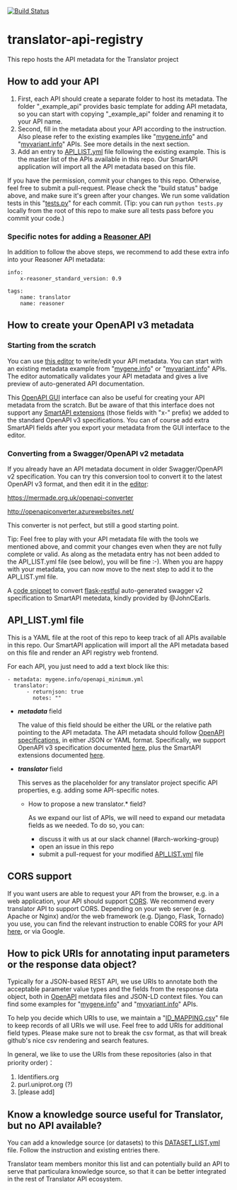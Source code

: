 [![Build Status](https://travis-ci.org/NCATS-Tangerine/translator-api-registry.svg?branch=master)](https://travis-ci.org/NCATS-Tangerine/translator-api-registry)

# translator-api-registry
This repo hosts the API metadata for the Translator project

## How to add your API

1. First, each API should create a separate folder to host its metadata. The folder "_example_api" provides basic template for adding API metadata, so you can start with copying "_example_api" folder and renaming it to your API name.
2. Second, fill in the metadata about your API according to the instruction. Also please refer to the existing examples like "[mygene.info](mygene.info)" and "[myvariant.info](myvariant.info)" APIs. See more details in the next section.
3. Add an entry to [API_LIST.yml](API_LIST.yml) file following the existing example. This is the master list of the APIs available in this repo. Our SmartAPI application will import all the API metadata based on this file.

If you have the permission, commit your changes to this repo. Otherwise, feel free to submit a pull-request. Please check the "build status" badge above, and make sure it's green after your changes. We run some validation tests in this "[tests.py](tests.py)" for each commit. (Tip: you can run `python tests.py` locally from the root of this repo to make sure all tests pass before you commit your code.)

### Specific notes for adding a [Reasoner API](https://github.com/NCATS-Tangerine/NCATS-ReasonerStdAPI)
In addition to follow the above steps, we recommend to add these extra info into your Reasoner API metadata:

    info:
        x-reasoner_standard_version: 0.9

    tags:
        name: translator
        name: reasoner

## How to create your OpenAPI v3 metadata

### Starting from the scratch
You can use [this editor](http://smart-api.info/editor/) to write/edit your API metadata. You can start with an existing metadata example from "[mygene.info](mygene.info/openapi_minimum.yml)" or "[myvariant.info](myvariant.info/openapi_minimum.yml)" APIs. The editor automatically validates your API metadata and gives a live preview of auto-generated API documentation.

This [OpenAPI GUI](http://smart-api.info/openapi-gui/) interface can also be useful for creating your API metadata from the scratch. But be aware of that this interface does not support any [SmartAPI extensions](https://github.com/SmartAPI/smartAPI-Specification/blob/OpenAPI.next/versions/smartapi-list.md) (those fields with "x-" prefix) we added to the standard OpenAPI v3 specifications. You can of course add extra SmartAPI fields after you export your metadata from the GUI interface to the editor.

### Converting from a Swagger/OpenAPI v2 metadata
If you already have an API metadata document in older Swagger/OpenAPI v2 specification. You can try this conversion tool to convert it to the latest OpenAPI v3 format, and then edit it in the [editor](http://smart-api.info/editor/):

https://mermade.org.uk/openapi-converter

http://openapiconverter.azurewebsites.net/


This converter is not perfect, but still a good starting point.

Tip: Feel free to play with your API metadata file with the tools we mentioned above, and commit your changes even when they are not fully complete or valid. As along as the metadata entry has not been added to the API_LIST.yml file (see below), you will be fine :-). When you are happy with your metadata, you can now move to the next step to add it to the API_LIST.yml file.

A [code snippet](https://github.com/PriceLab/translator-bigquery-api/blob/6d652ec28d0ae7b893395b3e3c360c9d5b144fe3/app/api/bigquery/endpoints/metadata.py#L115) to convert [flask-restful](http://flask-restful.readthedocs.io) auto-generated swagger v2 specification to SmartAPI metedata, kindly provided by @JohnCEarls.


## API_LIST.yml file
This is a YAML file at the root of this repo to keep track of all APIs available in this repo. Our SmartAPI application will import all the API metadata based on this file and render an API registry web frontend.

For each API, you just need to add a text block like this:

    - metadata: mygene.info/openapi_minimum.yml
      translator:
          - returnjson: true
            notes: ""

* ***metadata*** field

  The value of this field should be either the URL or the relative path pointing to the API metadata. The API metadata should follow [OpenAPI specifications](https://www.openapis.org/), in either JSON or YAML format. Specifically, we support OpenAPI v3 specification documented [here](https://github.com/OAI/OpenAPI-Specification/blob/OpenAPI.next/versions/3.0.0.md), plus the SmartAPI extensions documented [here](https://github.com/SmartAPI/OpenAPI-Specification/blob/OpenAPI.next/versions/3.0.0.md).

* ***translator*** field

  This serves as the placeholder for any translator project specific API properties, e.g. adding some API-specific notes.

  * How to propose a new translator.* field?

    As we expand our list of APIs, we will need to expand our metadata fields as we needed. To do so, you can:
      * discuss it with us at our slack channel (#arch-working-group)
      * open an issue in this repo
      * submit a pull-request for your modified [API_LIST.yml](API_LIST.yml) file

## CORS support
If you want users are able to request your API from the browser, e.g. in a web application, your API should support [CORS](https://en.wikipedia.org/wiki/Cross-origin_resource_sharing). We recommend every translator API to support CORS. Depending on your web server (e.g. Apache or Nginx) and/or the web framework (e.g. Django, Flask, Tornado) you use, you can find the relevant instruction to enable CORS for your API [here](https://enable-cors.org/), or via Google.

## How to pick URIs for annotating input parameters or the response data object?
Typically for a JSON-based REST API, we use URIs to annotate both the acceptable parameter value types and the fields from the response data object, both in  [OpenAPI](https://www.openapis.org/) metdata files and JSON-LD context files. You can find some examples for "[mygene.info](mygene.info)" and "[myvariant.info](myvariant.info)" APIs.

To help you decide which URIs to use, we maintain a "[ID_MAPPING.csv](ID_MAPPING.csv)" file to keep records of all URIs we will use. Feel free to add URIs for additional field types. Please make sure not to break the csv format, as that will break github's nice csv rendering and search features.

In general, we like to use the URIs from these repositories (also in that priority order)：
  1. Identifiers.org
  2. purl.uniprot.org (?)
  3. [please add]


## Know a knowledge source useful for Translator, but no API available?
You can add a knowledge source (or datasets) to this [DATASET_LIST.yml](DATASET_LIST.yml) file. Follow the instruction and existing entries there.

Translator team members monitor this list and can potentially build an API to serve that particulara knowledge source, so that it can be better integrated in the rest of Translator API ecosystem.
